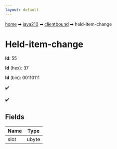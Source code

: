 ```yaml
---
layout: default
---
```


[home](/) ➡ [java210](/protocol/java210) ➡ [clientbound](/protocol/java210/clientbound) ➡ held-item-change

# Held-item-change

**Id**: 55

**Id** (hex): 37

**Id** (bin): 00110111

✔️

✔️

## Fields

Name | Type
---|---
slot | ubyte

